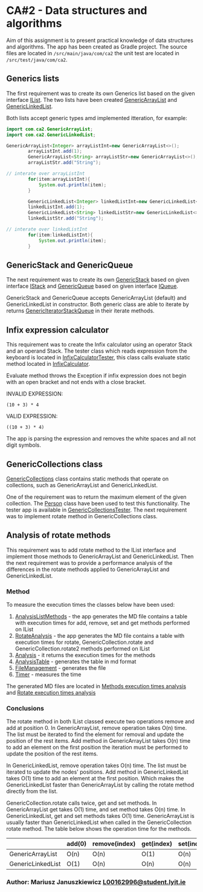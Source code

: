 # CA#2 - Data structures and algorithms

Aim of this assignment is to present practical knowledge of data structures and algorithms. The app has been created as
Gradle project. The source files are located in
`/src/main/java/com/ca2` the unit test are located in `/src/test/java/com/ca2`.

## Generics lists

The first requirement was to create its own Generics list based on the given interface
[IList](src/main/java/com/ca2/IList.java). The two lists have been
created [GenericArrayList](src/main/java/com/ca2/GenericArrayList.java) and
[GenericLinkedList](src/main/java/com/ca2/GenericLinkedList.java).

Both lists accept generic types amd implemented itteration, for example:

```java
import com.ca2.GenericArrayList;
import com.ca2.GenericLinkedList;

GenericArrayList<Integer> arrayListInt=new GenericArrayList<>();
        arrayListInt.add(1);
        GenericArrayList<String> arrayListStr=new GenericArrayList<>();
        arrayListStr.add("String");

// interate over arrayListInt
        for(item:arrayListInt){
            System.out.println(item);
        }

        GenericLinkedList<Integer> linkedListInt=new GenericLinkedList<>();
        linkedListInt.add(1);
        GenericLinkedList<String> linkedListStr=new GenericLinkedList<>();
        linkedListStr.add("String");

// interate over linkedListInt
        for(item:linkedListInt){
            System.out.println(item);
        }
```

## GenericStack and GenericQueue

The next requirement was to create its own [GenericStack](src/main/java/com/ca2/GenericStack.java)
based on given interface [IStack](src/main/java/com/ca2/IStack.java)
and [GenericQueue](src/main/java/com/ca2/GenericQueue.java)
based on given interface [IQueue](src/main/java/com/ca2/IQueue.java).

GenericStack and GenericQueue accepts GenericArrayList (default) and GenericLinkedList in constructor. Both generic
class are able to iterate by returns
[GenericIteratorStackQueue](src/main/java/com/ca2/GenericIteratorStackQueue.java)
in their iterate methods.

## Infix expression calculator

This requirement was to create the Infix calculator using an operator Stack and an operand Stack. The tester class which
reads expression from the keyboard is located in
[InfixCalculatorTester](src/main/java/com/ca2/InfixCalculatorTester.java), this class calls evaluate static method
located in [InfixCalculator](src/main/java/com/ca2/InfixCalculator.java).

Evaluate method throws the Exception if infix expression does not begin with an open bracket and not ends with a close bracket.

INVALID EXPRESSION:

~~~
(10 + 3) * 4
~~~

VALID EXPRESSION:

~~~
((10 + 3) * 4)
~~~

The app is parsing the expression and removes the white spaces and all not digit symbols.

## GenericCollections class

[GenericCollections](src/main/java/com/ca2/GenericCollections.java)
class contains static methods that operate on collections, such as GenericArrayList and GenericLinkedList.

One of the requirement was to return the maximum element of the given collection.
The [Person](src/main/java/com/ca2/Person.java) class have been used to test this functionality. The tester app is
available in [GenericCollectionsTester](src/main/java/com/ca2/GenericCollectionsTester.java). The next requirement was
to implement rotate method in GenericCollections class.

## Analysis of rotate methods

This requirement was to add rotate method to the IList interface and implement those methods to GenericArrayList and
GenericLinkedList. Then the next requirement was to provide a performance analysis of the differences in the rotate
methods applied to GenericArrayList and GenericLinkedList.

### Method

To measure the execution times the classes below have been used:
1. [AnalysisListMethods](src/main/java/com/ca2/rotateAnalysis/AnalysisListMethods.java) - the app generates the MD file
   contains a table with execution times for add, remove, set and get methods performed on IList
2. [RotateAnalysis](src/main/java/com/ca2/rotateAnalysis/RotateAnalysis.java) - the app generates the MD file
   contains a table with execution times for rotate, GenericCollection.rotate and GenericCollection.rotate2 methods performed on IList
3. [Analysis](src/main/java/com/ca2/rotateAnalysis/Analysis.java) - it returns the execution times for the methods
4. [AnalysisTable](src/main/java/com/ca2/rotateAnalysis/AnalysisTable.java) - generates the table in md format
5. [FileManagement](src/main/java/com/ca2/rotateAnalysis/FileManagement.java) - generates the file
6. [Timer](src/main/java/com/ca2/rotateAnalysis/Timer.java) - measures the time

The generated MD files are located in [Methods execution times analysis](analysis-methods.md) and
[Rotate execution times analysis](analysis-rotate.md)

### Conclusions

The rotate method in both IList classed execute two operations remove and add at position 0. In GenericArrayList, remove
operation takes O(n) time. The list must be iterated to find the element for removal and update the position of the rest
items. Add method in GenericArrayList takes O(n) time to add an element on the first position the iteration must be
performed to update the position of the rest items.

In GenericLinkedList, remove operation takes O(n) time. The list must be iterated to update the nodes' positions. Add
method in GenericLinkedList takes O(1) time to add an element at the first position. Which makes the GenericLinkedList
faster than GenericArrayList by calling the rotate method directly from the list.

GenericCollection.rotate calls twice, get and set methods. In GenericArrayList get takes O(1) time, and set method takes
O(n) time. In GenericLinkedList, get and set methods takes O(1) time. GenericArrayList is usually faster than
GenericLinkedList when called in the GenericCollection rotate method. The table below shows the operation time for the
methods.

|  | add(0) | remove(index) | get(index) | set(index) |
|--- | --- | --- | --- | --- |
| GenericArrayList | O(n) | O(n) | O(1) | O(n) |
| GenericLinkedList | O(1) | O(n) | O(n) | O(n) |

### Author: Mariusz Januszkiewicz L00162996@student.lyit.ie
